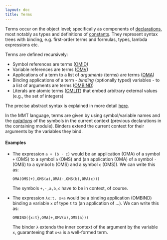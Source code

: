 ```yaml
---
layout: doc
title: Terms
---
```

Terms occur on the object level; specifically as components of [declarations](declarations.html), most notably as types and definitions of [constants](declarations.html#constants). They represent syntax trees with binding, e.g. first-order terms and formulas, types, lambda expressions etc.

Terms are defined recursively:

* Symbol references are terms ([OMID](https://uniformal.github.io/apidoc/index.html#info.kwarc.mmt.api.objects.OMID))
* Variable references are terms ([OMV](https://uniformal.github.io/apidoc/index.html#info.kwarc.mmt.api.objects.OMV))
* Applications of a term to a list of *arguments* (terms) are terms ([OMA](https://uniformal.github.io/apidoc/index.html#info.kwarc.mmt.api.objects.OMA))
* Binding applications of a term - *binding* (optionally typed) variables - to a list of arguments are terms ([OMBIND](https://uniformal.github.io/apidoc/index.html#info.kwarc.mmt.api.objects.OMBINDC))
* Literals are atomic terms ([OMLIT](https://uniformal.github.io/apidoc/index.html#info.kwarc.mmt.api.objects.OMLIT)) that embed arbitrary external values (e.g., the set of integers)

The precise abstract syntax is explained in more detail [here](../api/syntax).

In the MMT language, terms are given by using symbol/variable names and the [*notations*](declarations.html#notations) of the symbols in the current context (previous declarations in the containing module). Binders extend the current context for their arguments by the variables they bind.

#### Examples

* The expression `a + (b ⋅ c)` would be an application (OMA) of a symbol `+` (OMS) to a symbol `a` (OMS) and (an application (OMA) of a symbol `⋅` (OMS) to a symbol `b` (OMS) and a symbol `c` (OMS)). We can write this as:
  
  `OMA(OMS(+),OMS(a),OMA(⋅,OMS(b),OMA(c)))`

  The symbols `+,⋅,a,b,c` have to be in context, of course.
* The expression `λx:t. x+a` would be a binding application (OMBIND) binding a variable `x` of type `t` to (an application of ...). We can write this as:

  `OMBIND({x:t},OMA(+,OMV(x),OMS(a)))`
  
  The binder `λ` extends the inner context of the argument by the variable `x`, guaranteeing that `x+a` is a well-formed term.
